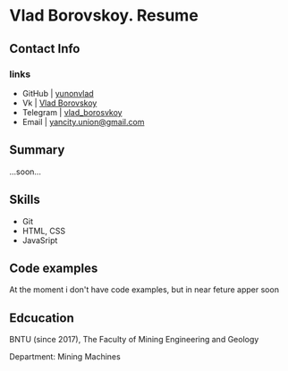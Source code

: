 <h1>Vlad Borovskoy. Resume</h1>
<h2>Contact Info</h2>
<h3>links</h3>  

* GitHub    | [yunonvlad](http://github.com/yunonvlad) 
* Vk        | [Vlad Borovskoy](https://vk.com/id152602723) 
* Telegram  | [vlad_borosvkoy](https://t.me/vlad_borovskoy)
* Email     | yancity.union@gmail.com

<h2>Summary</h2>

...soon...

<h2>Skills</h2> 

* Git
* HTML, CSS 
* JavaSript

<h2>Code examples</h2>

<p>At the moment i don't have code examples, but in near feture apper soon</p>

<h2>Edcucation</h2>
<p>BNTU (since 2017), The Faculty of Mining Engineering and Geology</p>
<p>Department: Mining Machines</p>








